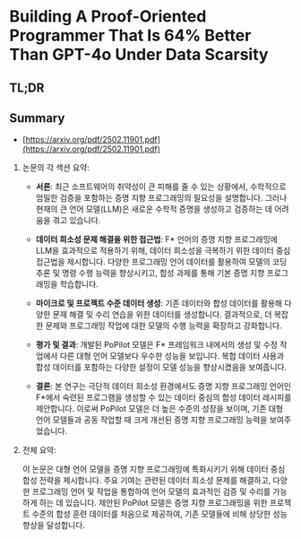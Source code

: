 # Building A Proof-Oriented Programmer That Is 64% Better Than GPT-4o Under Data Scarsity
## TL;DR
## Summary
- [https://arxiv.org/pdf/2502.11901.pdf](https://arxiv.org/pdf/2502.11901.pdf)

1. 논문의 각 섹션 요약:

   - **서론**: 최근 소프트웨어의 취약성이 큰 피해를 줄 수 있는 상황에서, 수학적으로 엄밀한 검증을 포함하는 증명 지향 프로그래밍의 필요성을 설명합니다. 그러나 현재의 큰 언어 모델(LLM)은 새로운 수학적 증명을 생성하고 검증하는 데 어려움을 겪고 있습니다.
   
   - **데이터 희소성 문제 해결을 위한 접근법**: F* 언어의 증명 지향 프로그래밍에 LLM을 효과적으로 적용하기 위해, 데이터 희소성을 극복하기 위한 데이터 중심 접근법을 제시합니다. 다양한 프로그래밍 언어 데이터를 활용하여 모델의 코딩 추론 및 명령 수행 능력을 향상시키고, 합성 과제를 통해 기본 증명 지향 프로그래밍을 학습합니다.
   
   - **마이크로 및 프로젝트 수준 데이터 생성**: 기존 데이터와 합성 데이터를 활용해 다양한 문제 해결 및 수리 연습을 위한 데이터를 생성합니다. 결과적으로, 더 복잡한 문제와 프로그래밍 작업에 대한 모델의 수행 능력을 확장하고 강화합니다.

   - **평가 및 결과**: 개발된 PoPilot 모델은 F* 프레임워크 내에서의 생성 및 수정 작업에서 다른 대형 언어 모델보다 우수한 성능을 보입니다. 복합 데이터 사용과 합성 데이터를 포함하는 다양한 설정이 모델 성능을 향상시켰음을 보여줍니다.
   
   - **결론**: 본 연구는 극단적 데이터 희소성 환경에서도 증명 지향 프로그래밍 언어인 F*에서 숙련된 프로그램을 생성할 수 있는 데이터 중심의 합성 데이터 레시피를 제안합니다. 이로써 PoPilot 모델은 더 높은 수준의 성장을 보이며, 기존 대형 언어 모델들과 공동 작업할 때 크게 개선된 증명 지향 프로그래밍 능력을 보여주었습니다.

2. 전체 요약:

   이 논문은 대형 언어 모델을 증명 지향 프로그래밍에 특화시키기 위해 데이터 중심 합성 전략을 제시합니다. 주요 기여는 관련된 데이터 희소성 문제를 해결하고, 다양한 프로그래밍 언어 및 작업을 통합하여 언어 모델의 효과적인 검증 및 수리를 가능하게 하는 데 있습니다. 제안된 PoPilot 모델은 증명 지향 프로그래밍을 위한 프로젝트 수준의 합성 훈련 데이터를 처음으로 제공하여, 기존 모델들에 비해 상당한 성능 향상을 달성합니다.